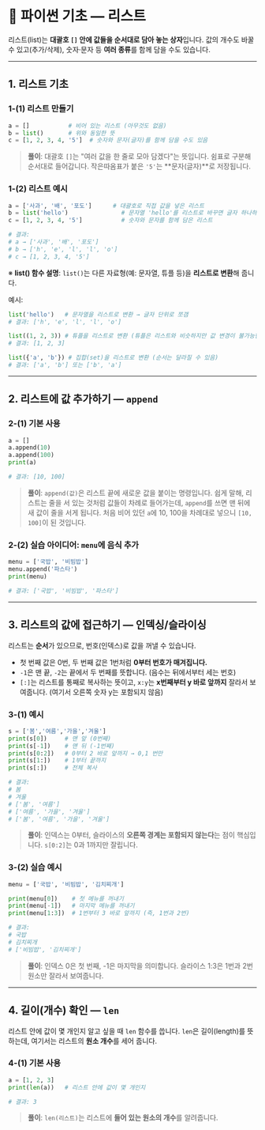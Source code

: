 # 🐣 파이썬 기초 — 리스트

리스트(list)는 **대괄호 ************************************************************************************************`[]`************************************************************************************************ 안에 값들을 순서대로 담아 놓는 상자**입니다. 값의 개수도 바꿀 수 있고(추가/삭제), 숫자·문자 등 **여러 종류**를 함께 담을 수도 있습니다.

---

## 1. 리스트 기초

### 1-(1) 리스트 만들기

```python
a = []           # 비어 있는 리스트 (아무것도 없음)
b = list()       # 위와 동일한 뜻
c = [1, 2, 3, 4, '5']  # 숫자와 문자(글자)를 함께 담을 수도 있음
```

> **풀이**: 대괄호 `[]`는 "여러 값을 한 줄로 모아 담겠다"는 뜻입니다. 쉼표로 구분해 순서대로 들어갑니다. 작은따옴표가 붙은 `'5'`는 \*\*문자(글자)\*\*로 저장됩니다.

### 1-(2) 리스트 예시

```python
a = ['사과', '배', '포도']      # 대괄호로 직접 값을 넣은 리스트
b = list('hello')               # 문자열 'hello'를 리스트로 바꾸면 글자 하나하나가 원소가 됨
c = [1, 2, 3, 4, '5']           # 숫자와 문자를 함께 담은 리스트

# 결과:
# a → ['사과', '배', '포도']
# b → ['h', 'e', 'l', 'l', 'o']
# c → [1, 2, 3, 4, '5']
```

※ **list() 함수 설명**: `list()`는 다른 자료형(예: 문자열, 튜플 등)을 **리스트로 변환**해 줍니다.

예시:

```python
list('hello')   # 문자열을 리스트로 변환 → 글자 단위로 쪼갬
# 결과: ['h', 'e', 'l', 'l', 'o']

list((1, 2, 3)) # 튜플을 리스트로 변환 (튜플은 리스트와 비슷하지만 값 변경이 불가능한 자료형)
# 결과: [1, 2, 3]

list({'a', 'b'}) # 집합(set)을 리스트로 변환 (순서는 달라질 수 있음)
# 결과: ['a', 'b'] 또는 ['b', 'a']
```

---

## 2. 리스트에 값 추가하기 — `append`

### 2-(1) 기본 사용

```python
a = []
a.append(10)
a.append(100)
print(a)

# 결과: [10, 100]
```

> **풀이**: `append(값)`은 리스트 끝에 새로운 값을 붙이는 명령입니다. 쉽게 말해, 리스트는 줄을 서 있는 것처럼 값들이 차례로 들어가는데, `append`를 쓰면 맨 뒤에 새 값이 줄을 서게 됩니다. 처음 비어 있던 `a`에 10, 100을 차례대로 넣으니 `[10, 100]`이 된 것입니다.

### 2-(2) 실습 아이디어: `menu`에 음식 추가

```python
menu = ['국밥', '비빔밥']
menu.append('파스타')
print(menu)

# 결과: ['국밥', '비빔밥', '파스타']
```

---

## 3. 리스트의 값에 접근하기 — 인덱싱/슬라이싱

리스트는 **순서**가 있으므로, 번호(인덱스)로 값을 꺼낼 수 있습니다.

- 첫 번째 값은 0번, 두 번째 값은 1번처럼 **0부터 번호가 매겨집니다.**
- `-1`은 맨 끝, `-2`는 끝에서 두 번째를 뜻합니다. (음수는 뒤에서부터 세는 번호)
- `[:]`는 리스트를 통째로 복사하는 뜻이고, `x:y`는 **x번째부터 y 바로 앞까지** 잘라서 보여줍니다. (여기서 오른쪽 숫자 y는 포함되지 않음)

### 3-(1) 예시

```python
s = ['봄','여름','가을','겨울']
print(s[0])     # 맨 앞 (0번째)
print(s[-1])    # 맨 뒤 (-1번째)
print(s[0:2])   # 0부터 2 바로 앞까지 → 0,1 번만
print(s[1:])    # 1부터 끝까지
print(s[:])     # 전체 복사

# 결과:
# 봄
# 겨울
# ['봄', '여름']
# ['여름', '가을', '겨울']
# ['봄', '여름', '가을', '겨울']
```

> **풀이**: 인덱스는 0부터, 슬라이스의 **오른쪽 경계는 포함되지 않는다**는 점이 핵심입니다. `s[0:2]`는 0과 1까지만 잘립니다.

### 3-(2) 실습 예시

```python
menu = ['국밥', '비빔밥', '김치찌개']

print(menu[0])    # 첫 메뉴를 꺼내기
print(menu[-1])   # 마지막 메뉴를 꺼내기
print(menu[1:3])  # 1번부터 3 바로 앞까지 (즉, 1번과 2번)

# 결과:
# 국밥
# 김치찌개
# ['비빔밥', '김치찌개']
```

> **풀이**: 인덱스 0은 첫 번째, -1은 마지막을 의미합니다. 슬라이스 1:3은 1번과 2번 원소만 잘라서 보여줍니다.

---

## 4. 길이(개수) 확인 — `len`

리스트 안에 값이 몇 개인지 알고 싶을 때 `len` 함수를 씁니다. `len`은 길이(length)를 뜻하는데, 여기서는 리스트의 **원소 개수**를 세어 줍니다.

### 4-(1) 기본 사용

```python
a = [1, 2, 3]
print(len(a))   # 리스트 안에 값이 몇 개인지

# 결과: 3
```

> **풀이**: `len(리스트)`는 리스트에 **들어 있는 원소의 개수**를 알려줍니다.


